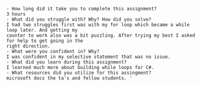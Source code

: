 

	- How long did it take you to complete this assignment?
	3 hours
	- What did you struggle with? Why? How did you solve?
	I had two struggles first was with my for loop which became a while loop later. And getting my
	counter to work also was a bit puzzling. After trying my best I asked for help to get going in the 
	right direction. 
	- What were you confident in? Why?
	I was confident in my selective statement that was no issue. 
	- What did you learn during this assignment?
	I learned much more about building while loops for C#.
    - What resources did you utilize for this assingment?
	microsoft docs the ta's and fellow students. '


